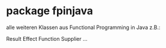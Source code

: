 # package fpinjava


alle weiteren Klassen aus Functional Programming in Java z.B.:

Result
Effect
Function
Supplier
...